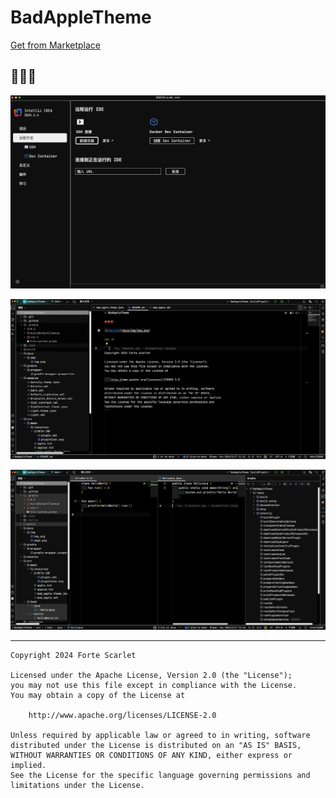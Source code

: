 # BadAppleTheme

[Get from Marketplace](https://plugins.jetbrains.com/embeddable/install/25775)

## 🍎🍎🍎

![img.png](docs/img/img.png)

![img2.png](docs/img/img2.png)

![img3.png](docs/img/img3.png)

<hr />

```
Copyright 2024 Forte Scarlet

Licensed under the Apache License, Version 2.0 (the "License");
you may not use this file except in compliance with the License.
You may obtain a copy of the License at

    http://www.apache.org/licenses/LICENSE-2.0

Unless required by applicable law or agreed to in writing, software
distributed under the License is distributed on an "AS IS" BASIS,
WITHOUT WARRANTIES OR CONDITIONS OF ANY KIND, either express or implied.
See the License for the specific language governing permissions and
limitations under the License.
```
